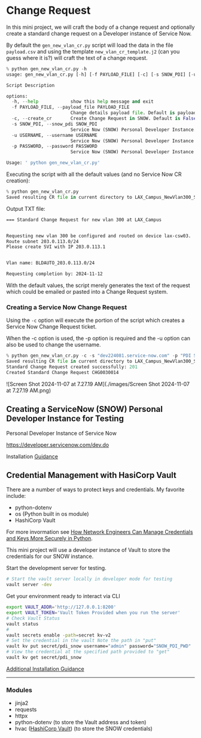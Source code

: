 # Change Request

In this mini project, we will craft the body of a change request and optionally create a standard 
change request on a Developer instance of Service Now.

By default the `gen_new_vlan_cr.py` script will load the data in the file `payload.csv` and using the template `new_vlan_cr_template.j2` (can you guess where it is?) will craft the text of a change request.

```python
% python gen_new_vlan_cr.py -h
usage: gen_new_vlan_cr.py [-h] [-f PAYLOAD_FILE] [-c] [-s SNOW_PDI] [-u USERNAME] [-p PASSWORD]

Script Description

options:
  -h, --help            show this help message and exit
  -f PAYLOAD_FILE, --payload_file PAYLOAD_FILE
                        Change details payload file. Default is payload.csv in current directory
  -c, --create_cr       Create Change Request in SNOW. Default is False so no CR in SNOW will be created.
  -s SNOW_PDI, --snow_pdi SNOW_PDI
                        Service Now (SNOW) Personal Developer Instance. Default: 'dev224081.service-now.com'
  -u USERNAME, --username USERNAME
                        Service Now (SNOW) Personal Developer Instance Username. Default: admin
  -p PASSWORD, --password PASSWORD
                        Service Now (SNOW) Personal Developer Instance password. Default: empty string

Usage: ' python gen_new_vlan_cr.py'

```

Executing the script with all the default values (and no Service Now CR creation):

```python
% python gen_new_vlan_cr.py   
Saved resulting CR file in current directory to LAX_Campus_NewVlan300_SNOW_STDCR.txt

```


Output TXT file:

```markdown
=== Standard Change Request for new vlan 300 at LAX_Campus


Requesting new vlan 300 be configured and routed on device lax-csw03.
Route subnet 203.0.113.0/24
Please create SVI with IP 203.0.113.1


Vlan name: BLDAUTO_203.0.113.0/24

Requesting completion by: 2024-11-12
```

With the default values, the script merely generates the text of the request which could be emailed or pasted into a Change Request system.

### Creating a Service Now Change Request

Using the `-c` option will execute the portion of the script which creates a Service Now Change Request ticket.

When the -c option is used, the -p option is required and the -u option can also be used to change the username.

```python
% python gen_new_vlan_cr.py -c -s "dev224081.service-now.com" -p "PDI SNOW PWD"
Saved resulting CR file in current directory to LAX_Campus_NewVlan300_SNOW_STDCR.txt
Standard Change Request created successfully: 201
Created Standard Change Request CHG0030014
```

![Screen Shot 2024-11-07 at 7.27.19 AM](./images/Screen Shot 2024-11-07 at 7.27.19 AM.png)

## Creating a ServiceNow (SNOW) Personal Developer Instance for Testing



Personal Developer Instance of Service Now

https://developer.servicenow.com/dev.do

Installation [Guidance](https://www.perplexity.ai/page/creating-a-servicenow-develope-k17hf2WyQWGAOL_SniG4zA)





## Credential Management with HasiCorp Vault

There are a number of ways to protect keys and credentials.  My favorite include:

- python-dotenv
- os (Python built in os module)
- HashiCorp Vault

For more invormation see [How Network Engineers Can Manage Credentials and Keys More Securely in Python](https://gratuitous-arp.net/managing-credentials-and-keys-more-securely-in-python-for-network-engineers/).

This mini project will use a developer instance of Vault to store the credentials for our SNOW instance.

Start the development server for testing.

```bash
# Start the vault server locally in developer mode for testing
vault server -dev
```

Get your environment ready to interact via CLI

```bash
export VAULT_ADDR='http://127.0.0.1:8200'
export VAULT_TOKEN='Vault Token Provided when you run the server'
# Check Vault Status
vault status
# 
vault secrets enable -path=secret kv-v2
# Set the credential in the vault Note the path in "put"
vault kv put secret/pdi_snow username="admin" password="SNOW_PDI_PWD"
# View the credential at the specified path provided to "get"
vault kv get secret/pdi_snow
```


[Additional Installation Guidance](https://www.perplexity.ai/page/installing-and-running-hashico-mngYF1K_R.CFZO_hPrFc.g)






---
### Modules

- jinja2
- requests
- httpx
- python-dotenv (to store the Vault address and token)
- hvac ([HashiCorp Vault](https://hvac.readthedocs.io/en/stable/overview.html#)) (to store the SNOW credentials)


